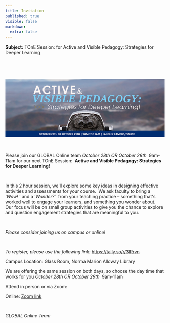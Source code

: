 ```yaml
---
title: Invitation
published: true
visible: false
markdown:
  extra: false
---
```


**Subject:** TOnE Session: for Active and Visible Pedagogy: Strategies for
Deeper Learning

 

 

![](ActiveandVisibleLearning_Oct.jpg)

 

Please join our GLOBAL Online team *October 28th OR October 29th*  9am-11am for
our next TOnE Session:  **Active and Visible Pedagogy: Strategies for Deeper
Learning!**

 

In this 2 hour session, we'll explore some key ideas in designing effective
activities and assessments for your course.  We ask faculty to bring a ‘*Wow!* ‘
and a ‘*Wonder?’*  from your teaching practice – something that's worked well to
engage your learners, and something you wonder about.  Our focus will be on
small group activities to give you the chance to explore and question engagement
strategies that are meaningful to you.

 

*Please consider joining us on campus or online!*

 

*To register, please use the following link:* <https://tally.so/r/3lRrvn>

Campus Location: Glass Room, Norma Marion Alloway Library

We are offering the same session on both days, so choose the day time that works
for you *October 28th OR October 29th*  9am-11am

Attend in person or via Zoom:

Online: [Zoom
link](https://twu.zoom.us/j/98778529682?pwd=dmQ5SEdqa3J3NmoyRTFJcGVacEVQZz09)

 

*GLOBAL Online Team*
